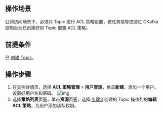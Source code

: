 ## 操作场景

公网访问场景下，必须对 Topic 进行 ACL 策略设置，该任务指导您通过 CKafka 控制台为已创建好的 Topic 配置 ACL 策略。

## 前提条件

已 [创建 Topic](https://cloud.tencent.com/document/product/597/54855)。

## 操作步骤

1. 在实例详情页，选择 **ACL 策略管理** > **用户管理**，单击**新建**，添加一个用户，设置好用户名和密码。
  ![img](https://main.qcloudimg.com/raw/b7b63153b61cfc04cc2b86ad7e177455.png)
2. 选择**策略列表**页签，单击**资源**页签，选择 [步骤3](https://cloud.tencent.com/document/product/597/54855) 创建的 Topic 操作列的**编辑 ACL 策略**，为用户添加读写权限。
